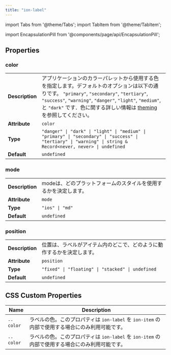 ```yaml
---
title: "ion-label"
---
```

import Tabs from '@theme/Tabs';
import TabItem from '@theme/TabItem';

<head>
  <title>Item Label Color and Properties for Applications | ion-label</title>
  <meta name="description" content="Label is a wrapper element that can be used in combination with other Ionic components. Easily design item label colors and other properties with ion-label." />
</head>

import EncapsulationPill from '@components/page/api/EncapsulationPill';

<EncapsulationPill type="scoped" />


  
## Properties


### color

| | |
| --- | --- |
| **Description** | アプリケーションのカラーパレットから使用する色を指定します。デフォルトのオプションは以下の通りです。 `"primary"`, `"secondary"`, `"tertiary"`, `"success"`, `"warning"`, `"danger"`, `"light"`, `"medium"`, と `"dark"` です．色に関する詳しい情報は [theming](/docs/theming/basics) を参照してください。 |
| **Attribute** | `color` |
| **Type** | `"danger" \| "dark" \| "light" \| "medium" \| "primary" \| "secondary" \| "success" \| "tertiary" \| "warning" \| string & Record<never, never> \| undefined` |
| **Default** | `undefined` |



### mode

| | |
| --- | --- |
| **Description** | modeは、どのプラットフォームのスタイルを使用するかを決定します。 |
| **Attribute** | `mode` |
| **Type** | `"ios" \| "md"` |
| **Default** | `undefined` |



### position

| | |
| --- | --- |
| **Description** | 位置は、ラベルがアイテム内のどこで、どのように動作するかを決定します。 |
| **Attribute** | `position` |
| **Type** | `"fixed" \| "floating" \| "stacked" \| undefined` |
| **Default** | `undefined` |



## CSS Custom Properties

| Name | Description |
| --- | --- |
| `--color` | ラベルの色。このプロパティは `ion-label` を `ion-item` の内部で使用する場合にのみ利用可能です。 |
| `--color` | ラベルの色。このプロパティは `ion-label` を `ion-item` の内部で使用する場合にのみ利用可能です。 |

